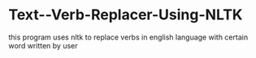 # Text--Verb-Replacer-Using-NLTK
this program uses nltk to replace verbs in english language with certain word written by user 
